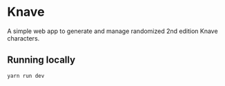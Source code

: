 # Knave

A simple web app to generate and manage randomized 2nd edition Knave characters.

## Running locally

```sh
yarn run dev
```
